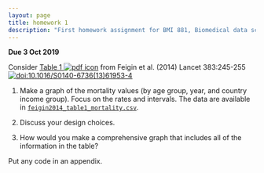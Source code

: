 ```yaml
---
layout: page
title: homework 1
description: "First homework assignment for BMI 881, Biomedical data science scholarly literature, on converting a table into a graph"
---
```


**Due 3 Oct 2019**

Consider [Table 1 ![pdf
icon](https://kbroman.org/pages/icons16/pdf-icon.png)](assets/feigin2014_table1.pdf)
from Feigin et al. (2014) Lancet 383:245-255
[![doi:10.1016/S0140-6736(13)61953-4](https://kbroman.org/pages/icons16/doi-icon.png)](https://doi.org/10.1016/S0140-6736(13)61953-4)

1. Make a graph of the mortality values (by age group, year, and country
income group). Focus on the rates and intervals.
The data are available in [`feigin2014_table1_mortality.csv`](assets/feigin2014_table1_mortality.csv).

2. Discuss your design choices.

3. How would you make a comprehensive graph that includes all of the
information in the table?

Put any code in an appendix.
